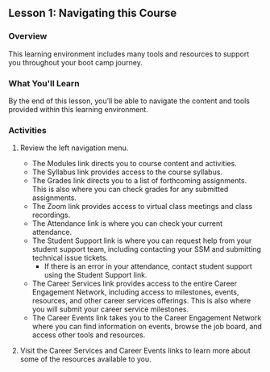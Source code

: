 ## Lesson 1: Navigating this Course

### Overview

This learning environment includes many tools and resources to support you throughout your boot camp journey. 

### What You'll Learn

By the end of this lesson, you’ll be able to navigate the content and tools provided within this learning environment. 

### Activities

1. Review the left navigation menu.
     - The Modules link directs you to course content and activities. 
     - The Syllabus link provides access to the course syllabus. 
     - The Grades link directs you to a list of forthcoming assignments. This is also where you can check grades for any submitted assignments. 
     - The Zoom link provides access to virtual class meetings and class recordings. 
     - The Attendance link is where you can check your current attendance. 
     - The Student Support link is where you can request help from your student support team, including contacting your SSM and submitting technical issue tickets.  
          - If there is an error in your attendance, contact student support using the Student Support link. 
     - The Career Services link provides access to the entire Career Engagement Network, including access to milestones, events, resources, and other career services offerings. This is also where you will submit your career service milestones. 
     - The Career Events link takes you to the Career Engagement Network where you can find information on events, browse the job board, and access other tools and resources. 

2. Visit the Career Services and Career Events links to learn more about some of the resources available to you. 